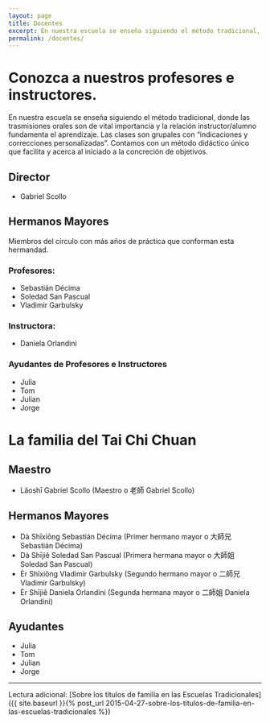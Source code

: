 ```yaml
---
layout: page
title: Docentes
excerpt: En nuestra escuela se enseña siguiendo el método tradicional, donde las trasmisiones orales son de vital importancia y la relación instructor/alumno fundamenta el aprendizaje.
permalink: /docentes/
---
```

# Conozca a nuestros profesores e instructores.
En nuestra escuela se enseña siguiendo el método tradicional, donde las trasmisiones orales son de vital importancia y la relación instructor/alumno fundamenta el aprendizaje. Las clases son grupales con “indicaciones y correcciones personalizadas”. Contamos con un método didáctico único que facilita y acerca al iniciado a la concreción de objetivos.

## Director
- Gabriel Scollo

## Hermanos Mayores
Miembros del círculo con más años de práctica que conforman esta hermandad.

### Profesores:
- Sebastián Décima
- Soledad San Pascual
- Vladimir Garbulsky

### Instructora:
- Daniela Orlandini

### Ayudantes de Profesores e Instructores
- Julia
- Tom
- Julian
- Jorge
 

# La familia del Tai Chi Chuan
## Maestro
- Lăoshī Gabriel Scollo (Maestro o 老師 Gabriel Scollo)

## Hermanos Mayores
- Dà Shīxiōng Sebastián Décima (Primer hermano mayor o 大師兄 Sebastián Décima)
- Dà Shījiě Soledad San Pascual (Primera hermana mayor o 大師姐 Soledad San Pascual)
- Èr Shīxiōng Vladimir Garbulsky (Segundo hermano mayor o 二師兄 Vladimir Garbulsky)
- Èr Shījiě Daniela Orlandini (Segunda hermana mayor o 二師姐 Daniela Orlandini)

## Ayudantes
- Julia
- Tom
- Julian
- Jorge



------

Lectura adicional: [Sobre los títulos de familia en las Escuelas Tradicionales]({{ site.baseurl }}{% post_url 2015-04-27-sobre-los-titulos-de-familia-en-las-escuelas-tradicionales %})